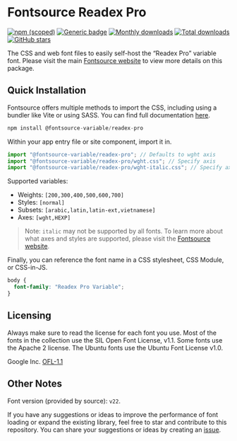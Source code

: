 # Fontsource Readex Pro

[![npm (scoped)](https://img.shields.io/npm/v/@fontsource-variable/readex-pro?color=brightgreen)](https://www.npmjs.com/package/@fontsource-variable/readex-pro) [![Generic badge](https://img.shields.io/badge/fontsource-passing-brightgreen)](https://github.com/fontsource/fontsource) [![Monthly downloads](https://badgen.net/npm/dm/@fontsource-variable/readex-pro)](https://github.com/fontsource/fontsource) [![Total downloads](https://badgen.net/npm/dt/@fontsource-variable/readex-pro)](https://github.com/fontsource/fontsource) [![GitHub stars](https://img.shields.io/github/stars/fontsource/fontsource.svg?style=social&label=Star)](https://github.com/fontsource/fontsource/stargazers)

The CSS and web font files to easily self-host the “Readex Pro” variable font. Please visit the main [Fontsource website](https://fontsource.org/fonts/readex-pro) to view more details on this package.

## Quick Installation

Fontsource offers multiple methods to import the CSS, including using a bundler like Vite or using SASS. You can find full documentation [here](https://fontsource.org/docs/getting-started/introduction).

```javascript
npm install @fontsource-variable/readex-pro
```

Within your app entry file or site component, import it in.

```javascript
import "@fontsource-variable/readex-pro"; // Defaults to wght axis
import "@fontsource-variable/readex-pro/wght.css"; // Specify axis
import "@fontsource-variable/readex-pro/wght-italic.css"; // Specify axis and style
```

Supported variables:
- Weights: `[200,300,400,500,600,700]`
- Styles: `[normal]`
- Subsets: `[arabic,latin,latin-ext,vietnamese]`
- Axes: `[wght,HEXP]`

> Note: `italic` may not be supported by all fonts. To learn more about what axes and styles are supported, please visit the [Fontsource website](https://fontsource.org/fonts/readex-pro).

Finally, you can reference the font name in a CSS stylesheet, CSS Module, or CSS-in-JS.

```css
body {
  font-family: "Readex Pro Variable";
}
```

## Licensing
Always make sure to read the license for each font you use. Most of the fonts in the collection use the SIL Open Font License, v1.1. Some fonts use the Apache 2 license. The Ubuntu fonts use the Ubuntu Font License v1.0.

Google Inc.
[OFL-1.1](http://scripts.sil.org/OFL)

## Other Notes
Font version (provided by source): `v22`.

If you have any suggestions or ideas to improve the performance of font loading or expand the existing library, feel free to star and contribute to this repository. You can share your suggestions or ideas by creating an [issue](https://github.com/fontsource/fontsource/issues).